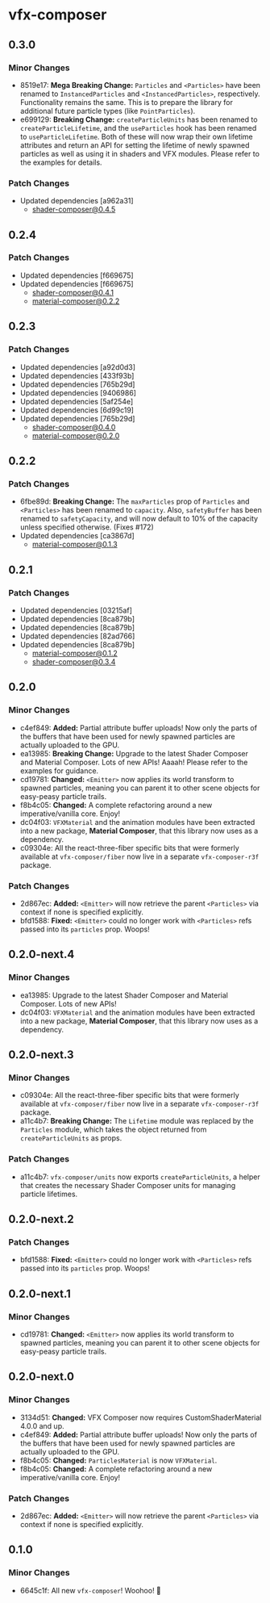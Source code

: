 # vfx-composer

## 0.3.0

### Minor Changes

- 8519e17: **Mega Breaking Change:** `Particles` and `<Particles>` have been renamed to `InstancedParticles` and `<InstancedParticles>`, respectively. Functionality remains the same. This is to prepare the library for additional future particle types (like `PointParticles`).
- e699129: **Breaking Change:** `createParticleUnits` has been renamed to `createParticleLifetime`, and the `useParticles` hook has been renamed to `useParticleLifetime`. Both of these will now wrap their own lifetime attributes and return an API for setting the lifetime of newly spawned particles as well as using it in shaders and VFX modules. Please refer to the examples for details.

### Patch Changes

- Updated dependencies [a962a31]
  - shader-composer@0.4.5

## 0.2.4

### Patch Changes

- Updated dependencies [f669675]
- Updated dependencies [f669675]
  - shader-composer@0.4.1
  - material-composer@0.2.2

## 0.2.3

### Patch Changes

- Updated dependencies [a92d0d3]
- Updated dependencies [433f93b]
- Updated dependencies [765b29d]
- Updated dependencies [9406986]
- Updated dependencies [5af254e]
- Updated dependencies [6d99c19]
- Updated dependencies [765b29d]
  - shader-composer@0.4.0
  - material-composer@0.2.0

## 0.2.2

### Patch Changes

- 6fbe89d: **Breaking Change:** The `maxParticles` prop of `Particles` and `<Particles>` has been renamed to `capacity`. Also, `safetyBuffer` has been renamed to `safetyCapacity`, and will now default to 10% of the capacity unless specified otherwise. (Fixes #172)
- Updated dependencies [ca3867d]
  - material-composer@0.1.3

## 0.2.1

### Patch Changes

- Updated dependencies [03215af]
- Updated dependencies [8ca879b]
- Updated dependencies [8ca879b]
- Updated dependencies [82ad766]
- Updated dependencies [8ca879b]
  - material-composer@0.1.2
  - shader-composer@0.3.4

## 0.2.0

### Minor Changes

- c4ef849: **Added:** Partial attribute buffer uploads! Now only the parts of the buffers that have been used for newly spawned particles are actually uploaded to the GPU.
- ea13985: **Breaking Change:** Upgrade to the latest Shader Composer and Material Composer. Lots of new APIs! Aaaah! Please refer to the examples for guidance.
- cd19781: **Changed:** `<Emitter>` now applies its world transform to spawned particles, meaning you can parent it to other scene objects for easy-peasy particle trails.
- f8b4c05: **Changed:** A complete refactoring around a new imperative/vanilla core. Enjoy!
- dc04f03: `VFXMaterial` and the animation modules have been extracted into a new package, **Material Composer**, that this library now uses as a dependency.
- c09304e: All the react-three-fiber specific bits that were formerly available at `vfx-composer/fiber` now live in a separate `vfx-composer-r3f` package.

### Patch Changes

- 2d867ec: **Added:** `<Emitter>` will now retrieve the parent `<Particles>` via context if none is specified explicitly.
- bfd1588: **Fixed:** `<Emitter>` could no longer work with `<Particles>` refs passed into its `particles` prop. Woops!

## 0.2.0-next.4

### Minor Changes

- ea13985: Upgrade to the latest Shader Composer and Material Composer. Lots of new APIs!
- dc04f03: `VFXMaterial` and the animation modules have been extracted into a new package, **Material Composer**, that this library now uses as a dependency.

## 0.2.0-next.3

### Minor Changes

- c09304e: All the react-three-fiber specific bits that were formerly available at `vfx-composer/fiber` now live in a separate `vfx-composer-r3f` package.
- a11c4b7: **Breaking Change:** The `Lifetime` module was replaced by the `Particles` module, which takes the object returned from `createParticleUnits` as props.

### Patch Changes

- a11c4b7: `vfx-composer/units` now exports `createParticleUnits`, a helper that creates the necessary Shader Composer units for managing particle lifetimes.

## 0.2.0-next.2

### Patch Changes

- bfd1588: **Fixed:** `<Emitter>` could no longer work with `<Particles>` refs passed into its `particles` prop. Woops!

## 0.2.0-next.1

### Minor Changes

- cd19781: **Changed:** `<Emitter>` now applies its world transform to spawned particles, meaning you can parent it to other scene objects for easy-peasy particle trails.

## 0.2.0-next.0

### Minor Changes

- 3134d51: **Changed:** VFX Composer now requires CustomShaderMaterial 4.0.0 and up.
- c4ef849: **Added:** Partial attribute buffer uploads! Now only the parts of the buffers that have been used for newly spawned particles are actually uploaded to the GPU.
- f8b4c05: **Changed:** `ParticlesMaterial` is now `VFXMaterial`.
- f8b4c05: **Changed:** A complete refactoring around a new imperative/vanilla core. Enjoy!

### Patch Changes

- 2d867ec: **Added:** `<Emitter>` will now retrieve the parent `<Particles>` via context if none is specified explicitly.

## 0.1.0

### Minor Changes

- 6645c1f: All new `vfx-composer`! Woohoo! 🚀
